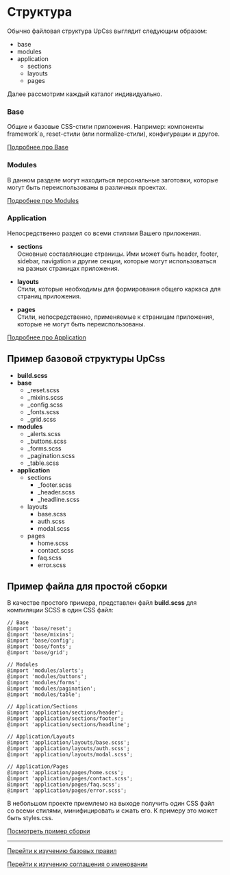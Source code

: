 # Структура

Обычно файловая структура UpCss выглядит следующим образом:

* base
* modules
* application
  * sections
  * layouts
  * pages

Далее рассмотрим каждый каталог индивидуально.

### Base
Общие и базовые CSS-стили приложения. Например: компоненты framework`а,
reset-стили (или normalize-стили), конфигурации и другое. 

[Подробнее про Base](./upCss-base.md)

### Modules
В данном разделе могут находиться персональные заготовки, которые могут быть 
переиспользованы в различных проектах.

[Подробнее про Modules](./upCss-modules.md)

### Application
Непосредственно раздел со всеми стилями Вашего приложения.

* **sections** <br>
Основные составляющие страницы. Ими может быть header, footer, sidebar, 
navigation и другие секции, которые могут использоваться на разных страницах 
приложения. 

* **layouts** <br>
Стили, которые необходимы для формирования общего каркаса для страниц 
приложения.

* **pages** <br>
Стили, непосредственно, применяемые к страницам приложения, которые 
не могут быть переиспользованы.

[Подробнее про Application](./upCss-application.md)


## Пример базовой структуры UpCss

* **build.scss**
* **base**
    * _reset.scss
    * _mixins.scss
    * _config.scss
    * _fonts.scss
    * _grid.scss
* **modules**
    * _alerts.scss
    * _buttons.scss
    * _forms.scss
    * _pagination.scss
    * _table.scss
* **application**
    * sections
        * _footer.scss
        * _header.scss
        * _headline.scss
    * layouts
        * base.scss
        * auth.scss
        * modal.scss
    * pages
        * home.scss
        * contact.scss
        * faq.scss
        * error.scss
        
## Пример файла для простой сборки

В качестве простого примера, представлен файл **build.scss** для компиляции
SCSS в один CSS файл:

```
// Base
@import 'base/reset';
@import 'base/mixins';
@import 'base/config';
@import 'base/fonts';
@import 'base/grid';

// Modules
@import 'modules/alerts';
@import 'modules/buttons';
@import 'modules/forms';
@import 'modules/pagination';
@import 'modules/table';

// Application/Sections
@import 'application/sections/header';
@import 'application/sections/footer';
@import 'application/sections/headline';

// Application/Layouts
@import 'application/layouts/base.scss';
@import 'application/layouts/auth.scss';
@import 'application/layouts/modal.scss';

// Application/Pages
@import 'application/pages/home.scss';
@import 'application/pages/contact.scss';
@import 'application/pages/faq.scss';
@import 'application/pages/error.scss';
```

В небольшом проекте приемлемо на выходе получить один CSS файл 
со всеми стилями, минифицировать и сжать его.
К примеру это может быть styles.css.

[Посмотреть пример сборки](../additionally/build.md)

--------

[Перейти к изучению базовых правил](./base-rules.md)

[Перейти к изучению соглашения о именовании](./naming-convention.md)
